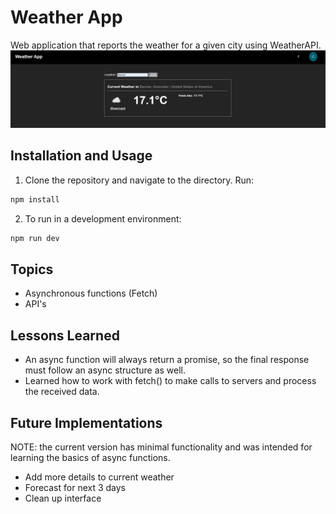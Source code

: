 # Weather App

Web application that reports the weather for a given city using WeatherAPI.
![screenshot](public/sc.png)

## Installation and Usage

1. Clone the repository and navigate to the directory. Run:

```bash
npm install
```

2. To run in a development environment:

```bash
npm run dev
```

## Topics

- Asynchronous functions (Fetch)
- API's

## Lessons Learned

- An async function will always return a promise, so the final response must follow an async structure as well.
- Learned how to work with fetch() to make calls to servers and process the received data.

## Future Implementations

NOTE: the current version has minimal functionality and was intended for learning the basics of async functions.

- Add more details to current weather
- Forecast for next 3 days
- Clean up interface
